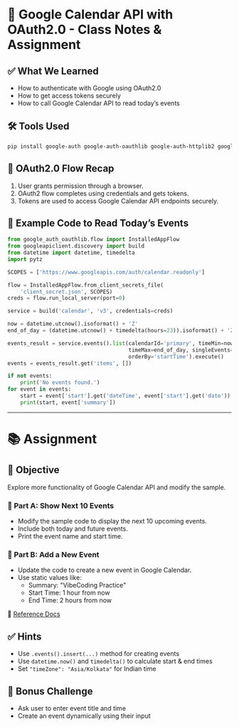 
# 🧠 Google Calendar API with OAuth2.0 - Class Notes & Assignment

## ✅ What We Learned
- How to authenticate with Google using OAuth2.0
- How to get access tokens securely
- How to call Google Calendar API to read today’s events

## 🛠 Tools Used
```bash
pip install google-auth google-auth-oauthlib google-auth-httplib2 google-api-python-client
```

## 🔐 OAuth2.0 Flow Recap
1. User grants permission through a browser.
2. OAuth2 flow completes using credentials and gets tokens.
3. Tokens are used to access Google Calendar API endpoints securely.

## 🧪 Example Code to Read Today’s Events
```python
from google_auth_oauthlib.flow import InstalledAppFlow
from googleapiclient.discovery import build
from datetime import datetime, timedelta
import pytz

SCOPES = ['https://www.googleapis.com/auth/calendar.readonly']

flow = InstalledAppFlow.from_client_secrets_file(
    'client_secret.json', SCOPES)
creds = flow.run_local_server(port=0)

service = build('calendar', 'v3', credentials=creds)

now = datetime.utcnow().isoformat() + 'Z'
end_of_day = (datetime.utcnow() + timedelta(hours=23)).isoformat() + 'Z'

events_result = service.events().list(calendarId='primary', timeMin=now,
                                      timeMax=end_of_day, singleEvents=True,
                                      orderBy='startTime').execute()
events = events_result.get('items', [])

if not events:
    print('No events found.')
for event in events:
    start = event['start'].get('dateTime', event['start'].get('date'))
    print(start, event['summary'])
```

---

# 📚 Assignment

## 🎯 Objective
Explore more functionality of Google Calendar API and modify the sample.

### 📌 Part A: Show Next 10 Events
- Modify the sample code to display the next 10 upcoming events.
- Include both today and future events.
- Print the event name and start time.

### 📌 Part B: Add a New Event
- Update the code to create a new event in Google Calendar.
- Use static values like:
  - Summary: "VibeCoding Practice"
  - Start Time: 1 hour from now
  - End Time: 2 hours from now

📘 [Reference Docs](https://developers.google.com/calendar/api/v3/reference/events/insert)

## ✅ Hints
- Use `.events().insert(...)` method for creating events
- Use `datetime.now()` and `timedelta()` to calculate start & end times
- Set `"timeZone": "Asia/Kolkata"` for Indian time

## 🧠 Bonus Challenge
- Ask user to enter event title and time
- Create an event dynamically using their input
